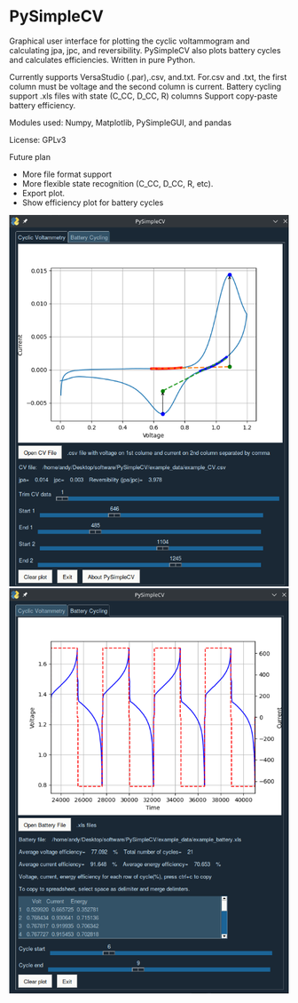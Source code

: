 # PySimpleCV
Graphical user interface for plotting the cyclic voltammogram and calculating jpa, jpc, and reversibility.
PySimpleCV also plots battery cycles and calculates efficiencies. Written in pure Python.

Currently supports VersaStudio (.par),.csv, and.txt.
For.csv and .txt, the first column must be voltage and the second column is current.
Battery cycling support .xls files with state (C_CC, D_CC, R) columns
Support copy-paste battery efficiency.

Modules used: Numpy, Matplotlib, PySimpleGUI, and pandas

License: GPLv3

Future plan
* More file format support
* More flexible state recognition (C_CC, D_CC, R, etc).
* Export plot.
* Show efficiency plot for battery cycles

![PySimpleCV](https://github.com/kevinsmia1939/PySimpleCV/blob/main/data/screenshot/cv_screenshot.png?raw=true)
![PySimpleCV](https://github.com/kevinsmia1939/PySimpleCV/blob/main/data/screenshot/battery_screenshot.png?raw=true)
